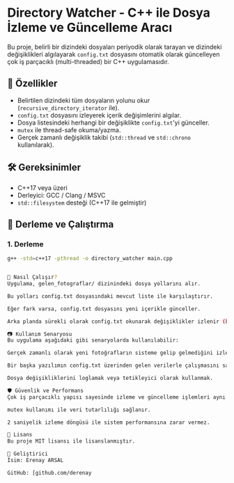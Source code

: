 # Directory Watcher - C++ ile Dosya İzleme ve Güncelleme Aracı

Bu proje, belirli bir dizindeki dosyaları periyodik olarak tarayan ve dizindeki değişiklikleri algılayarak `config.txt` dosyasını otomatik olarak güncelleyen çok iş parçacıklı (multi-threaded) bir C++ uygulamasıdır.

## 🧠 Özellikler

- Belirtilen dizindeki tüm dosyaların yolunu okur (`recursive_directory_iterator` ile).
- `config.txt` dosyasını izleyerek içerik değişimlerini algılar.
- Dosya listesindeki herhangi bir değişiklikte `config.txt`'yi günceller.
- `mutex` ile thread-safe okuma/yazma.
- Gerçek zamanlı değişiklik takibi (`std::thread` ve `std::chrono` kullanılarak).


## 🛠️ Gereksinimler

- C++17 veya üzeri
- Derleyici: GCC / Clang / MSVC
- `std::filesystem` desteği (C++17 ile gelmiştir)

## 🚀 Derleme ve Çalıştırma

### 1. Derleme

```bash
g++ -std=c++17 -pthread -o directory_watcher main.cpp


📌 Nasıl Çalışır?
Uygulama, gelen_fotograflar/ dizinindeki dosya yollarını alır.

Bu yolları config.txt dosyasındaki mevcut liste ile karşılaştırır.

Eğer fark varsa, config.txt dosyasını yeni içerikle günceller.

Arka planda sürekli olarak config.txt okunarak değişiklikler izlenir (başka bir uygulama bu dosyayı değiştirirse, algılanır).

📷 Kullanım Senaryosu
Bu uygulama aşağıdaki gibi senaryolarda kullanılabilir:

Gerçek zamanlı olarak yeni fotoğrafların sisteme gelip gelmediğini izlemek.

Bir başka yazılımın config.txt üzerinden gelen verilerle çalışmasını sağlamak.

Dosya değişikliklerini loglamak veya tetikleyici olarak kullanmak.

🛡️ Güvenlik ve Performans
Çok iş parçacıklı yapısı sayesinde izleme ve güncelleme işlemleri aynı anda çalışır.

mutex kullanımı ile veri tutarlılığı sağlanır.

2 saniyelik izleme döngüsü ile sistem performansına zarar vermez.

📄 Lisans
Bu proje MIT lisansı ile lisanslanmıştır.

👤 Geliştirici
İsim: Erenay ARSAL

GitHub: [github.com/derenay
